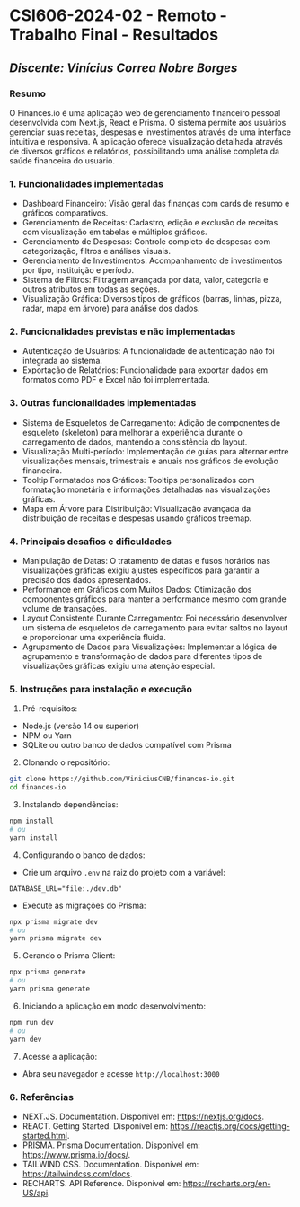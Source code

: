 # **CSI606-2024-02 - Remoto - Trabalho Final - Resultados**

## *Discente: Vinícius Correa Nobre Borges*


### Resumo
O Finances.io é uma aplicação web de gerenciamento financeiro pessoal desenvolvida com Next.js, React e Prisma. O sistema permite aos usuários gerenciar suas receitas, despesas e investimentos através de uma interface intuitiva e responsiva. A aplicação oferece visualização detalhada através de diversos gráficos e relatórios, possibilitando uma análise completa da saúde financeira do usuário.

### 1. Funcionalidades implementadas
- Dashboard Financeiro: Visão geral das finanças com cards de resumo e gráficos comparativos.
- Gerenciamento de Receitas: Cadastro, edição e exclusão de receitas com visualização em tabelas e múltiplos gráficos.
- Gerenciamento de Despesas: Controle completo de despesas com categorização, filtros e análises visuais.
- Gerenciamento de Investimentos: Acompanhamento de investimentos por tipo, instituição e período.
- Sistema de Filtros: Filtragem avançada por data, valor, categoria e outros atributos em todas as seções.
- Visualização Gráfica: Diversos tipos de gráficos (barras, linhas, pizza, radar, mapa em árvore) para análise dos dados.
  
### 2. Funcionalidades previstas e não implementadas
- Autenticação de Usuários: A funcionalidade de autenticação não foi integrada ao sistema.
- Exportação de Relatórios: Funcionalidade para exportar dados em formatos como PDF e Excel não foi implementada.

### 3. Outras funcionalidades implementadas
- Sistema de Esqueletos de Carregamento: Adição de componentes de esqueleto (skeleton) para melhorar a experiência durante o carregamento de dados, mantendo a consistência do layout.
- Visualização Multi-período: Implementação de guias para alternar entre visualizações mensais, trimestrais e anuais nos gráficos de evolução financeira.
- Tooltip Formatados nos Gráficos: Tooltips personalizados com formatação monetária e informações detalhadas nas visualizações gráficas.
- Mapa em Árvore para Distribuição: Visualização avançada da distribuição de receitas e despesas usando gráficos treemap.

### 4. Principais desafios e dificuldades
- Manipulação de Datas: O tratamento de datas e fusos horários nas visualizações gráficas exigiu ajustes específicos para garantir a precisão dos dados apresentados.
- Performance em Gráficos com Muitos Dados: Otimização dos componentes gráficos para manter a performance mesmo com grande volume de transações.
- Layout Consistente Durante Carregamento: Foi necessário desenvolver um sistema de esqueletos de carregamento para evitar saltos no layout e proporcionar uma experiência fluida.
- Agrupamento de Dados para Visualizações: Implementar a lógica de agrupamento e transformação de dados para diferentes tipos de visualizações gráficas exigiu uma atenção especial.

### 5. Instruções para instalação e execução
1. Pré-requisitos:
- Node.js (versão 14 ou superior)
- NPM ou Yarn
- SQLite ou outro banco de dados compatível com Prisma

2. Clonando o repositório:
```bash
git clone https://github.com/ViniciusCNB/finances-io.git
cd finances-io
```

3. Instalando dependências:
```bash
npm install
# ou
yarn install
```

4. Configurando o banco de dados:
- Crie um arquivo `.env` na raiz do projeto com a variável:
```text
DATABASE_URL="file:./dev.db"
```

- Execute as migrações do Prisma:
```bash
npx prisma migrate dev
# ou
yarn prisma migrate dev
```

5. Gerando o Prisma Client:
```bash
npx prisma generate
# ou
yarn prisma generate
```

6. Iniciando a aplicação em modo desenvolvimento:
```bash
npm run dev
# ou
yarn dev
```

7. Acesse a aplicação:
- Abra seu navegador e acesse `http://localhost:3000`

### 6. Referências
- NEXT.JS. Documentation. Disponível em: <https://nextjs.org/docs>.
- REACT. Getting Started. Disponível em: <https://reactjs.org/docs/getting-started.html>.
- PRISMA. Prisma Documentation. Disponível em: <https://www.prisma.io/docs/>.
- TAILWIND CSS. Documentation. Disponível em: <https://tailwindcss.com/docs>.
- RECHARTS. API Reference. Disponível em: <https://recharts.org/en-US/api>.
